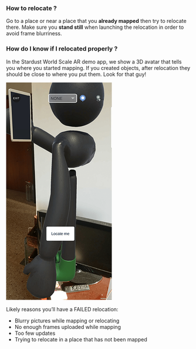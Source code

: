 ### **How to relocate ?**
Go to a place or near a place that you **already mapped** then try to relocate there.
Make sure you **stand still** when launching the relocation in order to avoid frame blurriness.

### **How do I know if I relocated properly ?**

In the Stardust World Scale AR demo app, we show a 3D avatar that tells you where you started mapping. If you created objects, after relocation they should be close to where you put them. Look for that guy!

![Picture taken](_img/map_relocateSuccess.png)

Likely reasons you’ll have a FAILED relocation:
* Blurry pictures while mapping or relocating
* No enough frames uploaded while mapping
* Too few updates
* Trying to relocate in a place that has not been mapped 
